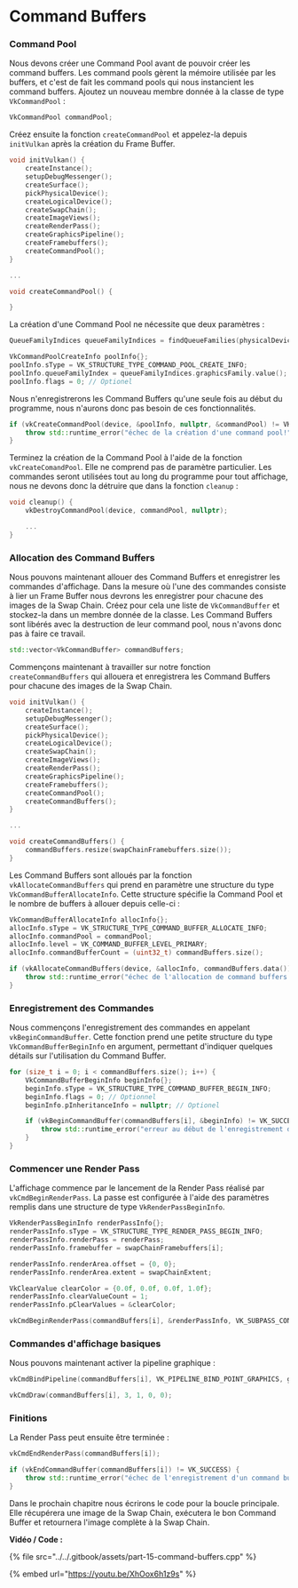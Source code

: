 # Command Buffers

### Command Pool <a id="page_Command-pools"></a>

Nous devons créer une Command Pool avant de pouvoir créer les command buffers. Les command pools gèrent la mémoire utilisée par les buffers, et c'est de fait les command pools qui nous instancient les command buffers. Ajoutez un nouveau membre donnée à la classe de type `VkCommandPool` :

```cpp
VkCommandPool commandPool;
```

Créez ensuite la fonction `createCommandPool` et appelez-la depuis `initVulkan` après la création du Frame Buffer.

```cpp
void initVulkan() {
    createInstance();
    setupDebugMessenger();
    createSurface();
    pickPhysicalDevice();
    createLogicalDevice();
    createSwapChain();
    createImageViews();
    createRenderPass();
    createGraphicsPipeline();
    createFramebuffers();
    createCommandPool();
}

...

void createCommandPool() {

}
```

La création d'une Command Pool ne nécessite que deux paramètres :

```cpp
QueueFamilyIndices queueFamilyIndices = findQueueFamilies(physicalDevice);

VkCommandPoolCreateInfo poolInfo{};
poolInfo.sType = VK_STRUCTURE_TYPE_COMMAND_POOL_CREATE_INFO;
poolInfo.queueFamilyIndex = queueFamilyIndices.graphicsFamily.value();
poolInfo.flags = 0; // Optionel
```

Nous n'enregistrerons les Command Buffers qu'une seule fois au début du programme, nous n'aurons donc pas besoin de ces fonctionnalités.

```cpp
if (vkCreateCommandPool(device, &poolInfo, nullptr, &commandPool) != VK_SUCCESS) {
    throw std::runtime_error("échec de la création d'une command pool!");
}
```

Terminez la création de la Command Pool à l'aide de la fonction `vkCreateComandPool`. Elle ne comprend pas de paramètre particulier. Les commandes seront utilisées tout au long du programme pour tout affichage, nous ne devons donc la détruire que dans la fonction `cleanup` :

```cpp
void cleanup() {
    vkDestroyCommandPool(device, commandPool, nullptr);

    ...
}
```

### Allocation des Command Buffers <a id="page_Allocation-des-command-buffers"></a>

Nous pouvons maintenant allouer des Command Buffers et enregistrer les commandes d'affichage. Dans la mesure où l'une des commandes consiste à lier un Frame Buffer nous devrons les enregistrer pour chacune des images de la Swap Chain. Créez pour cela une liste de `VkCommandBuffer` et stockez-la dans un membre donnée de la classe. Les Command Buffers sont libérés avec la destruction de leur command pool, nous n'avons donc pas à faire ce travail.

```cpp
std::vector<VkCommandBuffer> commandBuffers;
```

Commençons maintenant à travailler sur notre fonction `createCommandBuffers` qui allouera et enregistrera les Command Buffers pour chacune des images de la Swap Chain.

```cpp
void initVulkan() {
    createInstance();
    setupDebugMessenger();
    createSurface();
    pickPhysicalDevice();
    createLogicalDevice();
    createSwapChain();
    createImageViews();
    createRenderPass();
    createGraphicsPipeline();
    createFramebuffers();
    createCommandPool();
    createCommandBuffers();
}

...

void createCommandBuffers() {
    commandBuffers.resize(swapChainFramebuffers.size());
}
```

Les Command Buffers sont alloués par la fonction `vkAllocateCommandBuffers` qui prend en paramètre une structure du type `VkCommandBufferAllocateInfo`. Cette structure spécifie la Command Pool et le nombre de buffers à allouer depuis celle-ci :

```cpp
VkCommandBufferAllocateInfo allocInfo{};
allocInfo.sType = VK_STRUCTURE_TYPE_COMMAND_BUFFER_ALLOCATE_INFO;
allocInfo.commandPool = commandPool;
allocInfo.level = VK_COMMAND_BUFFER_LEVEL_PRIMARY;
allocInfo.commandBufferCount = (uint32_t) commandBuffers.size();

if (vkAllocateCommandBuffers(device, &allocInfo, commandBuffers.data()) != VK_SUCCESS) {
    throw std::runtime_error("échec de l'allocation de command buffers!");
}
```

### Enregistrement des Commandes <a id="page_Dbut-de-l-enregistrement-des-commandes"></a>

Nous commençons l'enregistrement des commandes en appelant `vkBeginCommandBuffer`. Cette fonction prend une petite structure du type `VkCommandBufferBeginInfo` en argument, permettant d'indiquer quelques détails sur l'utilisation du Command Buffer.

```cpp
for (size_t i = 0; i < commandBuffers.size(); i++) {
    VkCommandBufferBeginInfo beginInfo{};
    beginInfo.sType = VK_STRUCTURE_TYPE_COMMAND_BUFFER_BEGIN_INFO;
    beginInfo.flags = 0; // Optionnel
    beginInfo.pInheritanceInfo = nullptr; // Optionel

    if (vkBeginCommandBuffer(commandBuffers[i], &beginInfo) != VK_SUCCESS) {
        throw std::runtime_error("erreur au début de l'enregistrement d'un command buffer!");
    }
}
```

### Commencer une Render Pass <a id="page_Commencer-une-render-pass"></a>

L'affichage commence par le lancement de la Render Pass réalisé par `vkCmdBeginRenderPass`. La passe est configurée à l'aide des paramètres remplis dans une structure de type `VkRenderPassBeginInfo`.

```cpp
VkRenderPassBeginInfo renderPassInfo{};
renderPassInfo.sType = VK_STRUCTURE_TYPE_RENDER_PASS_BEGIN_INFO;
renderPassInfo.renderPass = renderPass;
renderPassInfo.framebuffer = swapChainFramebuffers[i];

renderPassInfo.renderArea.offset = {0, 0};
renderPassInfo.renderArea.extent = swapChainExtent;

VkClearValue clearColor = {0.0f, 0.0f, 0.0f, 1.0f};
renderPassInfo.clearValueCount = 1;
renderPassInfo.pClearValues = &clearColor;

vkCmdBeginRenderPass(commandBuffers[i], &renderPassInfo, VK_SUBPASS_CONTENTS_INLINE);
```

### Commandes d'affichage basiques <a id="page_Commandes-d-affichage-basiques"></a>

Nous pouvons maintenant activer la pipeline graphique :

```cpp
vkCmdBindPipeline(commandBuffers[i], VK_PIPELINE_BIND_POINT_GRAPHICS, graphicsPipeline);

vkCmdDraw(commandBuffers[i], 3, 1, 0, 0);
```

### Finitions <a id="page_Finitions"></a>

La Render Pass peut ensuite être terminée :

```cpp
vkCmdEndRenderPass(commandBuffers[i]);

if (vkEndCommandBuffer(commandBuffers[i]) != VK_SUCCESS) {
    throw std::runtime_error("échec de l'enregistrement d'un command buffer!");
}
```

Dans le prochain chapitre nous écrirons le code pour la boucle principale. Elle récupérera une image de la Swap Chain, exécutera le bon Command Buffer et retournera l'image complète à la Swap Chain.

**Vidéo / Code :**

{% file src="../../.gitbook/assets/part-15-command-buffers.cpp" %}

{% embed url="https://youtu.be/XhOox6h1z9s" %}

